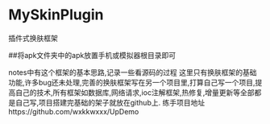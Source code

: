 # MySkinPlugin
插件式换肤框架

##将apk文件夹中的apk放置手机或模拟器根目录即可

notes中有这个框架的基本思路,记录一些看源码的过程
这里只有换肤框架的基础功能,许多bug还未处理,完善的换肤框架写在另一个项目里,打算自己写一个项目,提高自己的技术,所有框架如数据库,网络请求,ioc注解框架,热修复,增量更新等全部都是自己写,项目搭建完基础的架子就放在github上.
练手项目地址https://github.com/wxkkwxxx/UpDemo
